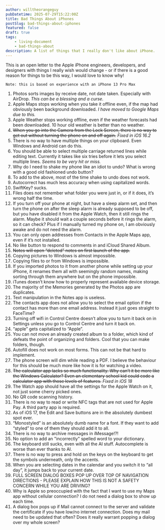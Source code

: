 ```yaml
---
author: willtheorangeguy
pubDatetime: 2025-07-29T15:22:00Z
title: Bad Things About iPhones
postSlug: bad-things-about-iphones
featured: false
draft: true
tags:
    - living-document
    - bad-things-about
description: A list of things that I really don't like about iPhone.
---
```


This is an open letter to the Apple iPhone engineers, developers, and designers with things I really wish would change - or if there is a good reason for things to be this way, I would love to know why!

```
Note: this is based on experience with an iPhone 13 Pro Max
```

1. Photos sorts images by receive date, not date taken. Especially with AirDrop. _This can be a blessing and a curse._
2. Apple Maps stops working when you take it offline even, if the map had obviously been background downloaded. _I have moved to Google Maps due to this._
3. Apple Weather stops working offline, even if the weather forecasts had been downloaded. 10 hour old weather is better than no weather.
4. ~~When you go into the Camera from the Lock Screen, there is no way to get out without turning the phone on and off again.~~ _Fixed in iOS 16.2_
5. There is no way to have multiple things on your clipboard. Even Windows and Android can do this.
6. You should be able to select multiple carriage returned lines while editing text. Currently it takes like six tries before it lets you select multiple lines. _Seems to be very hit or miss._
7. Why do I need to shake my phone like an idiot to undo? What is wrong with a good old fashioned undo button?
8. To add to the above, most of the time shake to undo does not work.
9. Autocorrect has much less accuracy when using capitalized words.
10. SwiftKey? sucks.
11. Files does not remember what folder you were just in, or if it does, it’s wrong half the time.
12. If you turn off your phone at night, but have a sleep alarm set, and then turn the phone on after the sleep alarm is already supposed to be off, but you have disabled it from the Apple Watch, then it still rings the alarm. Maybe it should wait a couple seconds before it rings the alarm, so it can check? Plus if I manually turned my phone on, I am obviously awake and do not need the alarm.
13. You can only open addresses from Contacts in the Apple Maps app, even if it’s not installed.
14. No like button to respond to comments in and iCloud Shared Album.
15. ~~Notes will open “deleted” notes on first launch of the app.~~
16. Copying pictures to Windows is almost impossible.
17. Copying files to or from Windows is impossible.
18. If you imported photos to it from another phone while setting up your iPhone, it renames them all with seemingly random names, making sorting through them anywhere but on the phone impossible.
19. iTunes doesn’t know how to properly represent available device storage.
20. The majority of the Memories generated by the Photos app are duplicates.
21. Text manipulation in the Notes app is useless.
22. The contacts app does not allow you to select the email option if the contact has more than one email address. Instead it just goes straight to FaceTime?
23. Turning off wifi in Control Centre doesn’t allow you to turn it back on in Settings unless you go to Control Centre and turn it back on.
24. “apple” gets capitalized to “Apple”.
25. You can not move an already created album to a folder, which kind of defeats the point of organizing and folders. Cool that you can make folders, though.
26. Autofill does not work on most forms. This can not be that hard to implement.
27. The phone screen will dim while reading a PDF. I believe the behaviour for this should be much more like how it is for watching a video.
28. ~~The calculator app lacks so much functionality. Why can’t it be more like the Windows Calculator? Even an elementary school kid could code a calculator app with those levels of features.~~ _Fixed in iOS 18_
29. The Watch app should have all the settings for the Apple Watch on it, not just some cherry picked ones.
30. No QR code scanning history.
31. There is no way to read or write NFC tags that are not used for Apple Pay. A third party app is required.
32. As of iOS 17, the Edit and Save buttons are in the absolutely dumbest spot ever.
33. “Monostyled” is an absolutely dumb name for a font. If they want to add “styled” to one of them they should add it to all.
34. There is no way to archive messages in iMessage!?!
35. No option to add an "incorrectly" spelled word to your dictionary.
36. The keyboard still sucks, even with all the AI stuff. Autocomplete is worse than ever thanks to AI.
37. There is no way to press and hold on the keys on the keyboard to get the symbols underneath, only the accents.
38. When you are selecting dates in the calendar and you switch it to “all day”, it jumps back to your current date.
39. FULL SCREEN DIALOG BOXES POP UP OVER TOP OF NAVIGATION DIRECTIONS - PLEASE EXPLAIN HOW THIS IS NOT A SAFETY CONCERN WHILE YOU ARE DRIVING?
40. Why is Apple so preoccupied with the fact that I want to use my Maps app without cellular connection? I do not need a dialog box to show up each time.
41. A dialog box pops up if Mail cannot connect to the server and validate the certificate if you have low/no internet connection. Does my mail need to be updated that often? Does it really warrant popping a dialog over my whole screen?
